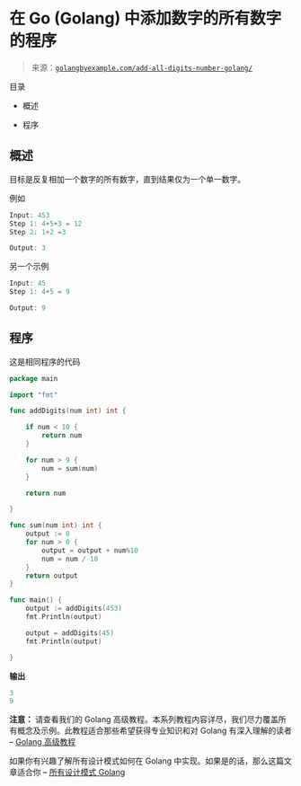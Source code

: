 <!--yml

类别：未分类

日期：2024-10-13 06:46:13

-->

# 在 Go (Golang) 中添加数字的所有数字的程序

> 来源：[`golangbyexample.com/add-all-digits-number-golang/`](https://golangbyexample.com/add-all-digits-number-golang/)

目录

+   概述

+   程序

## **概述**

目标是反复相加一个数字的所有数字，直到结果仅为一个单一数字。

例如

```go
Input: 453
Step 1: 4+5+3 = 12
Step 2: 1+2 =3

Output: 3
```

另一个示例

```go
Input: 45
Step 1: 4+5 = 9

Output: 9
```

## **程序**

这是相同程序的代码

```go
package main

import "fmt"

func addDigits(num int) int {

	if num < 10 {
		return num
	}

	for num > 9 {
		num = sum(num)
	}

	return num

}

func sum(num int) int {
	output := 0
	for num > 0 {
		output = output + num%10
		num = num / 10
	}
	return output
}

func main() {
	output := addDigits(453)
	fmt.Println(output)

	output = addDigits(45)
	fmt.Println(output)

}
```

**输出**

```go
3
9
```

**注意：** 请查看我们的 Golang 高级教程。本系列教程内容详尽，我们尽力覆盖所有概念及示例。此教程适合那些希望获得专业知识和对 Golang 有深入理解的读者 – [Golang 高级教程](https://golangbyexample.com/golang-comprehensive-tutorial/)

如果你有兴趣了解所有设计模式如何在 Golang 中实现。如果是的话，那么这篇文章适合你 – [所有设计模式 Golang](https://golangbyexample.com/all-design-patterns-golang/)


